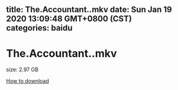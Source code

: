 
title: The.Accountant..mkv
date: Sun Jan 19 2020 13:09:48 GMT+0800 (CST)    
categories: baidu
---

# The.Accountant..mkv
size: 2.97 GB
 
 

[How to download](https://bpcam.bemobtrk.com/go/2ceec3aa-1ca2-46d6-b9ff-aaa5c184517c?jno=837)